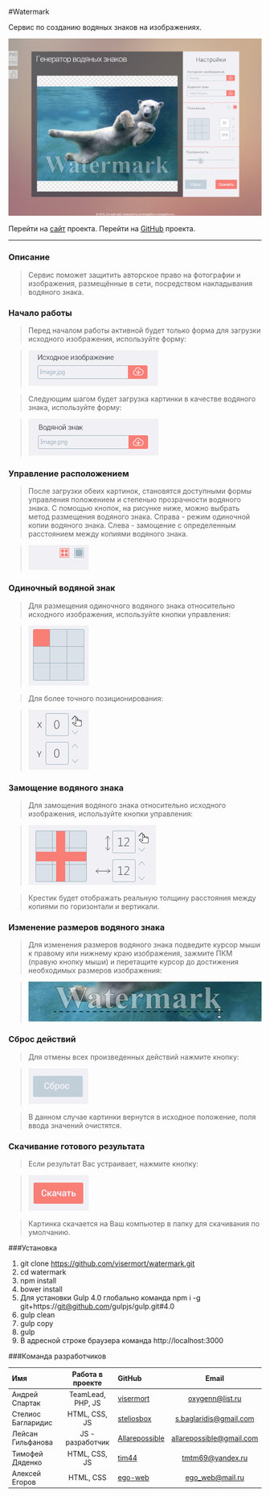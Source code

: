 #Watermark

Сервис по созданию водяных знаков на изображениях.

![Alt text](source/readme/pic/project.png)

Перейти на [сайт](http://example.net/) проекта.
Перейти на [GitHub](http://example.net/) проекта.
<hr />

### Описание

>Сервис поможет защитить авторское право на фотографии и изображения, размещённые в сети, посредством накладывания водяного знака.

### Начало работы

>Перед началом работы активной будет только форма для загрузки исходного изображения, используйте форму:

>![Alt text](source/readme/pic/download_1.png)

>Следующим шагом будет загрузка картинки в качестве водяного знака, используйте форму:

>![Alt text](source/readme/pic/download_2.png)

### Управление расположением

>После загрузки обеих картинок, становятся доступными формы управления положением и степенью прозрачности водяного знака.
С помощью кнопок, на рисунке ниже, можно выбрать метод размещения водяного знака. Справа - режим одиночной копии водяного знака. Слева - замощение с определенным расстоянием между копиями водяного знака.

>![Alt text](source/readme/pic/tiling_1.png)

### Одиночный водяной знак

>Для размещения одиночного водяного знака относительно исходного изображения, используйте кнопки управления:

>![Alt text](source/readme/pic/move_2.png)

>Для более точного позиционирования:

>![Alt text](source/readme/pic/move_1.png)

### Замощение водяного знака

>Для замощения водяного знака относительно исходного изображения, используйте кнопки управления:

>![Alt text](source/readme/pic/tiling_2.png)

>Крестик будет отображать реальную толщину расстояния между копиями по горизонтали и вертикали.

### Изменение размеров водяного знака

>Для изменения размеров водяного знака подведите курсор мыши к правому или нижнему краю изображения, зажмите ПКМ (правую кнопку мыши) и перетащите курсор до достижения необходимых размеров изображения:

>![Alt text](source/readme/pic/resize.png)

### Сброс действий

>Для отмены всех произведенных действий нажмите кнопку:

>![Alt text](source/readme/pic/reset.png)

>В данном случае картинки вернутся в исходное положение, поля ввода значений очистятся.

### Скачивание готового результата

>Если результат Вас устраивает, нажмите кнопку:

>![Alt text](source/readme/pic/download.png)

>Картинка скачается на Ваш компьютер в папку для скачивания по умолчанию.

###Установка

1. git clone https://github.com/visermort/watermark.git
2. cd watermark
3. npm install
3. bower install
4. Для установки Gulp 4.0 глобально команда npm i -g git+https://git@github.com/gulpjs/gulp.git#4.0
5. gulp clean
6. gulp copy
7. gulp
8. В адресной строке браузера команда http://localhost:3000

###Команда разработчиков

|  Имя    | Работа в проекте     |  GitHub    | Email     |
| :----------- | :----------: | :----------- | :----------: |
| Андрей Спартак | TeamLead, PHP, JS| [visermort](https://github.com/visermort) |<oxygenn@list.ru> |
| Стелиос Багларидис | HTML, CSS, JS | [steliosbox](https://github.com/steliosbox) |<s.baglaridis@gmail.com> |
| Лейсан Гильфанова | JS - разработчик | [Allarepossible](https://github.com/Allarepossible) |<allarepossible@gmail.com> |
| Тимофей Дяденко | HTML, CSS, JS | [tim44](https://github.com/tim44) |<tmtm69@yandex.ru> |
| Алексей Егоров | HTML, CSS | [ego-web](https://github.com/ego-web) |<ego_web@mail.ru> |

